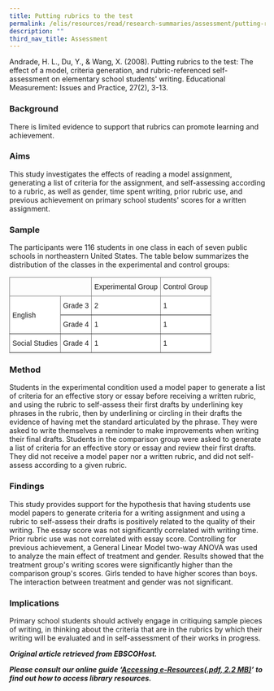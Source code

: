 ```yaml
---
title: Putting rubrics to the test
permalink: /elis/resources/read/research-summaries/assessment/putting-rubrics-to-the-test/
description: ""
third_nav_title: Assessment
---
```

Andrade, H. L., Du, Y., &amp; Wang, X. (2008). Putting rubrics to the test: The effect of a model, criteria generation, and rubric-referenced self-assessment on elementary school students' writing.&nbsp;Educational Measurement: Issues and Practice, 27(2), 3-13.

### Background

There is limited evidence to support that rubrics can promote learning and achievement.

### Aims

This study investigates the effects of reading a model assignment, generating a list of criteria for the assignment, and self-assessing according to a rubric, as well as gender, time spent writing, prior rubric use, and previous achievement on primary school students' scores for a written assignment.

### Sample

The participants were 116 students in one class in each of seven public schools in northeastern United States. The table below summarizes the distribution of the classes in the experimental and control groups:

<style type="text/css">
.tg  {border-collapse:collapse;border-spacing:0;}
.tg td{border-color:black;border-style:solid;border-width:1px;font-family:Arial, sans-serif;font-size:14px;
  overflow:hidden;padding:10px 5px;word-break:normal;}
.tg th{border-color:black;border-style:solid;border-width:1px;font-family:Arial, sans-serif;font-size:14px;
  font-weight:normal;overflow:hidden;padding:10px 5px;word-break:normal;}
.tg .tg-0ys1{background-color:#FFF;border-color:inherit;text-align:left;vertical-align:middle}
.tg .tg-0pky{border-color:inherit;text-align:left;vertical-align:top}
</style>
<table class="tg">
<thead>
  <tr>
    <th colspan="2" class="tg-0pky"></th>
    <th class="tg-0pky">Experimental Group</th>
    <th class="tg-0pky">Control Group</th>
  </tr>
</thead>
<tbody>
  <tr>
    <td rowspan="2" class="tg-0ys1">English</td>
    <td class="tg-0ys1">Grade 3</td>
    <td class="tg-0ys1">2</td>
    <td class="tg-0ys1">1</td>
  </tr>
  <tr>
    <td class="tg-0ys1">Grade 4</td>
    <td class="tg-0ys1">1</td>
    <td class="tg-0ys1">1</td>
  </tr>
  <tr>
    <td class="tg-0ys1">Social Studies</td>
    <td class="tg-0ys1">Grade 4</td>
    <td class="tg-0ys1">1</td>
    <td class="tg-0ys1">1</td>
  </tr>
</tbody>
</table>

### Method

Students in the experimental condition used a model paper to generate a list of criteria for an effective story or essay before receiving a written rubric, and using the rubric to self-assess their first drafts by underlining key phrases in the rubric, then by underlining or circling in their drafts the evidence of having met the standard articulated by the phrase. They were asked to write themselves a reminder to make improvements when writing their final drafts. Students in the comparison group were asked to generate a list of criteria for an effective story or essay and review their first drafts. They did not receive a model paper nor a written rubric, and did not self-assess according to a given rubric.

### Findings

This study provides support for the hypothesis that having students use model papers to generate criteria for a writing assignment and using a rubric to self-assess their drafts is positively related to the quality of their writing. The essay score was not significantly correlated with writing time. Prior rubric use was not correlated with essay score. Controlling for previous achievement, a General Linear Model two-way ANOVA was used to analyze the main effect of treatment and gender. Results showed that the treatment group's writing scores were significantly higher than the comparison group's scores. Girls tended to have higher scores than boys. The interaction between treatment and gender was not significant.

### Implications

Primary school students should actively engage in critiquing sample pieces of writing, in thinking about the criteria that are in the rubrics by which their writing will be evaluated and in self-assessment of their works in progress.


_**Original article retrieved from EBSCOHost.**_  

**_Please consult our online guide ‘[Accessing e-Resources(.pdf, 2.2 MB)](https://academyofsingaporeteachers-moe-edu-sg-admin.cwp.sg/elis/resources/read/research-summaries/assessment/18e45074-6b1b-4ac7-811f-1a8da16c4f81 "Accessing e-Resources")’ to find out how to access library resources._**